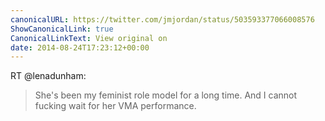 ```yaml
---
canonicalURL: https://twitter.com/jmjordan/status/503593377066008576
ShowCanonicalLink: true
CanonicalLinkText: View original on
date: 2014-08-24T17:23:12+00:00
---
```

RT @lenadunham:
> She's been my feminist role model for a long time. And I cannot fucking wait for her VMA performance.